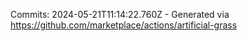 Commits: 2024-05-21T11:14:22.760Z - Generated via https://github.com/marketplace/actions/artificial-grass
<br>
